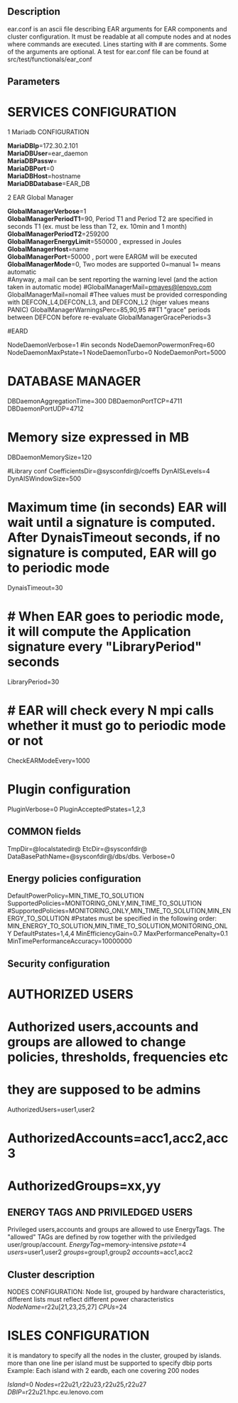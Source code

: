 Description
-----------
ear.conf is an ascii file describing EAR arguments for EAR components and cluster configuration. It must be readable at all compute nodes and at nodes where commands are executed. Lines starting with # are comments. Some of the arguments are optional. A test for ear.conf file can be found at src/test/functionals/ear_conf

Parameters
----------

# SERVICES CONFIGURATION

1 Mariadb CONFIGURATION

**MariaDBIp**=172.30.2.101  
**MariaDBUser**=ear_daemon  
**MariaDBPassw**=  
**MariaDBPort**=0  
**MariaDBHost**=hostname  
**MariaDBDatabase**=EAR_DB  

2 EAR Global Manager

**GlobalManagerVerbose**=1   
**GlobalManagerPeriodT1**=90, Period T1 and Period T2 are specified in seconds T1 (ex. must be less than T2, ex. 10min and 1 month)  
**GlobalManagerPeriodT2**=259200  
**GlobalManagerEnergyLimit**=550000 , expressed in Joules  
**GlobalManagerHost**=name  
**GlobalManagerPort**=50000 , port were EARGM will be executed  
**GlobalManagerMode**=0, Two modes are supported 0=manual 1= means automatic  
#Anyway, a mail can be sent reporting the warning level (and the action taken in automatic mode)
#GlobalManagerMail=pmayes@lenovo.com
GlobalManagerMail=nomail
#Thee values must be provided corresponding with DEFCON_L4,DEFCON_L3, and DEFCON_L2 (higer values means PANIC)
GlobalManagerWarningsPerc=85,90,95
##T1 "grace" periods between DEFCON before re-evaluate
GlobalManagerGracePeriods=3

#EARD

NodeDaemonVerbose=1
#in seconds
NodeDaemonPowermonFreq=60
NodeDaemonMaxPstate=1
NodeDaemonTurbo=0
NodeDaemonPort=5000

# DATABASE MANAGER
DBDaemonAggregationTime=300
DBDaemonPortTCP=4711
DBDaemonPortUDP=4712
# Memory size expressed in MB
DBDaemonMemorySize=120

#Library conf
CoefficientsDir=@sysconfdir@/coeffs
DynAISLevels=4
DynAISWindowSize=500
# Maximum time (in seconds) EAR will wait until a signature is computed. After DynaisTimeout seconds, if no signature is computed, EAR will go to periodic mode
DynaisTimeout=30
# # When EAR goes to periodic mode, it will compute the Application signature every "LibraryPeriod" seconds
LibraryPeriod=30
# # EAR will check every N mpi calls whether it must go to periodic mode or not
CheckEARModeEvery=1000

# Plugin configuration
PluginVerbose=0
PluginAcceptedPstates=1,2,3

## COMMON fields
TmpDir=@localstatedir@
EtcDir=@sysconfdir@
DataBasePathName=@sysconfdir@/dbs/dbs.
Verbose=0


## Energy policies configuration 
DefaultPowerPolicy=MIN_TIME_TO_SOLUTION
SupportedPolicies=MONITORING_ONLY,MIN_TIME_TO_SOLUTION
#SupportedPolicies=MONITORING_ONLY,MIN_TIME_TO_SOLUTION,MIN_ENERGY_TO_SOLUTION
#Pstates must be specified in the following order: MIN_ENERGY_TO_SOLUTION,MIN_TIME_TO_SOLUTION,MONITORING_ONLY
DefaultPstates=1,4,4
MinEfficiencyGain=0.7
MaxPerformancePenalty=0.1
MinTimePerformanceAccuracy=10000000

## Security configuration

# AUTHORIZED USERS
# Authorized users,accounts and groups are allowed to change policies, thresholds, frequencies etc
# they are supposed to be admins 

AuthorizedUsers=user1,user2
# AuthorizedAccounts=acc1,acc2,acc3
# AuthorizedGroups=xx,yy


## ENERGY TAGS AND PRIVILEDGED USERS
Privileged users,accounts and groups are allowed to use EnergyTags. The "allowed" TAGs are defined by row together with the priviledged user/group/account.
*EnergyTag*=memory-intensive *pstate*=4 *users*=user1,user2 *groups*=group1,group2 *accounts*=acc1,acc2

## Cluster description

NODES CONFIGURATION: Node list, grouped by hardware characteristics, different lists must reflect different power characteristics
*NodeName*=r22u[21,23,25,27] *CPUs*=24


# ISLES CONFIGURATION
it is mandatory to specify all the nodes in the cluster, grouped by islands.
more than one line per island must be supported to specify dbip ports
Example: Each island with 2 eardb, each one covering 200 nodes


*Island*=0 *Nodes*=r22u21,r22u23,r22u25,r22u27 *DBIP*=r22u21.hpc.eu.lenovo.com 


